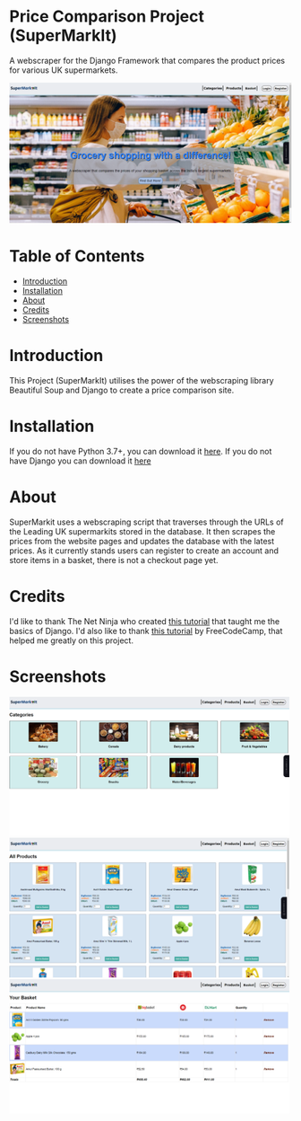 # Price Comparison Project (SuperMarkIt)
A webscraper for the Django Framework that compares the product prices for various UK supermarkets.

<img src="Screenshots/Homepage.png" width="700">

# Table of Contents
- [Introduction](https://github.com/RamonWill/price-comparison-project#Introduction)
- [Installation](https://github.com/RamonWill/price-comparison-project#Installation)
- [About](https://github.com/RamonWill/price-comparison-project#About)
- [Credits](https://github.com/RamonWill/price-comparison-project#Credit)
- [Screenshots](https://github.com/RamonWill/price-comparison-project#Screenshots)

# Introduction
This Project (SuperMarkIt) utilises the power of the webscraping library Beautiful Soup  and Django to create a price comparison site. 

# Installation
If you do not have Python 3.7+, you can download it [here](https://www.python.org/downloads/release/python-370/, "here").
If you do not have Django you can download it [here](https://docs.djangoproject.com/en/3.0/topics/install/)

# About
SuperMarkit uses a webscraping script that traverses through the URLs of the Leading UK supermarkits stored in the database. It then scrapes the prices from the website pages and updates the database with the latest prices. As it currently stands users can register to create an account and store items in a basket, there is not a checkout page yet.

# Credits
I'd like to thank The Net Ninja who created [this tutorial](https://www.youtube.com/watch?v=n-FTlQ7Djqc, "this tutorial") that taught me the basics of Django. I'd also like to thank [this tutorial](https://www.youtube.com/watch?v=YZvRrldjf1Y) by FreeCodeCamp, that helped me greatly on this project.

# Screenshots
<img src="Screenshots/categories.png" width="500">
<img src="Screenshots/products.png" width="500">
<img src="Screenshots/Basket.png" width="500">
